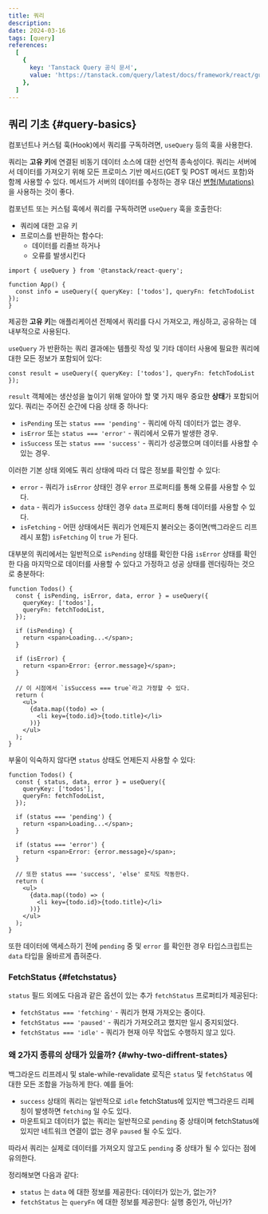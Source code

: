 ```yaml
---
title: 쿼리
description:
date: 2024-03-16
tags: [query]
references:
  [
    {
      key: 'Tanstack Query 공식 문서',
      value: 'https://tanstack.com/query/latest/docs/framework/react/guides/queries',
    },
  ]
---
```


## 쿼리 기초 {#query-basics}

컴포넌트나 커스텀 훅(Hook)에서 쿼리를 구독하려면, `useQuery` 등의 훅을 사용한다.

쿼리는 **고유 키**에 연결된 비동기 데이터 소스에 대한 선언적 종속성이다. 쿼리는 서버에서 데이터를 가져오기 위해 모든 프로미스 기반 메서드(GET 및 POST 메서드 포함)와 함께 사용할 수 있다. 메서드가 서버의 데이터를 수정하는 경우 대신 [변형(Mutations)](https://tanstack.com/query/latest/docs/framework/react/guides/mutations)을 사용하는 것이 좋다.

컴포넌트 또는 커스텀 훅에서 쿼리를 구독하려면 `useQuery` 훅을 호출한다:

- 쿼리에 대한 고유 키
- 프로미스를 반환하는 함수다:
  - 데이터를 리졸브 하거나
  - 오류를 발생시킨다

```tsx
import { useQuery } from '@tanstack/react-query';

function App() {
  const info = useQuery({ queryKey: ['todos'], queryFn: fetchTodoList });
}
```

제공한 **고유 키**는 애플리케이션 전체에서 쿼리를 다시 가져오고, 캐싱하고, 공유하는 데 내부적으로 사용된다.

`useQuery` 가 반환하는 쿼리 결과에는 템플릿 작성 및 기타 데이터 사용에 필요한 쿼리에 대한 모든 정보가 포함되어 있다:

```tsx
const result = useQuery({ queryKey: ['todos'], queryFn: fetchTodoList });
```

`result` 객체에는 생산성을 높이기 위해 알아야 할 몇 가지 매우 중요한 **상태**가 포함되어 있다. 쿼리는 주어진 순간에 다음 상태 중 하나다:

- `isPending` 또는 `status === 'pending'` - 쿼리에 아직 데이터가 없는 경우.
- `isError` 또는 `status === 'error'` - 쿼리에서 오류가 발생한 경우.
- `isSuccess` 또는 `status === 'success'` - 쿼리가 성공했으며 데이터를 사용할 수 있는 경우.

이러한 기본 상태 외에도 쿼리 상태에 따라 더 많은 정보를 확인할 수 있다:

- `error` - 쿼리가 `isError` 상태인 경우 `error` 프로퍼티를 통해 오류를 사용할 수 있다.
- `data` - 쿼리가 `isSuccess` 상태인 경우 `data` 프로퍼티 통해 데이터를 사용할 수 있다.
- `isFetching` - 어떤 상태에서든 쿼리가 언제든지 불러오는 중이면(백그라운드 리프레시 포함) `isFetching` 이 `true` 가 된다.

대부분의 쿼리에서는 일반적으로 `isPending` 상태를 확인한 다음 `isError` 상태를 확인한 다음 마지막으로 데이터를 사용할 수 있다고 가정하고 성공 상태를 렌더링하는 것으로 충분하다:

```tsx
function Todos() {
  const { isPending, isError, data, error } = useQuery({
    queryKey: ['todos'],
    queryFn: fetchTodoList,
  });

  if (isPending) {
    return <span>Loading...</span>;
  }

  if (isError) {
    return <span>Error: {error.message}</span>;
  }

  // 이 시점에서 `isSuccess === true`라고 가정할 수 있다.
  return (
    <ul>
      {data.map((todo) => (
        <li key={todo.id}>{todo.title}</li>
      ))}
    </ul>
  );
}
```

부울이 익숙하지 않다면 `status` 상태도 언제든지 사용할 수 있다:

```tsx
function Todos() {
  const { status, data, error } = useQuery({
    queryKey: ['todos'],
    queryFn: fetchTodoList,
  });

  if (status === 'pending') {
    return <span>Loading...</span>;
  }

  if (status === 'error') {
    return <span>Error: {error.message}</span>;
  }

  // 또한 status === 'success', 'else' 로직도 작동한다.
  return (
    <ul>
      {data.map((todo) => (
        <li key={todo.id}>{todo.title}</li>
      ))}
    </ul>
  );
}
```

또한 데이터에 액세스하기 전에 `pending` 중 및 `error` 를 확인한 경우 타입스크립트는 `data` 타입을 올바르게 좁혀준다.

### FetchStatus {#fetchstatus}

`status` 필드 외에도 다음과 같은 옵션이 있는 추가 `fetchStatus` 프로퍼티가 제공된다:

- `fetchStatus === 'fetching'` - 쿼리가 현재 가져오는 중이다.
- `fetchStatus === 'paused'` - 쿼리가 가져오려고 했지만 일시 중지되었다.
- `fetchStatus === 'idle'` - 쿼리가 현재 아무 작업도 수행하지 않고 있다.

### 왜 2가지 종류의 상태가 있을까? {#why-two-diffrent-states}

백그라운드 리프레시 및 stale-while-revalidate 로직은 `status` 및 `fetchStatus` 에 대한 모든 조합을 가능하게 한다. 예를 들어:

- `success` 상태의 쿼리는 일반적으로 `idle` fetchStatus에 있지만 백그라운드 리페칭이 발생하면 `fetching` 일 수도 있다.
- 마운트되고 데이터가 없는 쿼리는 일반적으로 `pending` 중 상태이며 fetchStatus에 있지만 네트워크 연결이 없는 경우 `paused` 될 수도 있다.

따라서 쿼리는 실제로 데이터를 가져오지 않고도 `pending` 중 상태가 될 수 있다는 점에 유의한다.

정리해보면 다음과 같다:

- `status` 는 `data` 에 대한 정보를 제공한다: 데이터가 있는가, 없는가?
- `fetchStatus` 는 `queryFn` 에 대한 정보를 제공한다: 실행 중인가, 아닌가?
